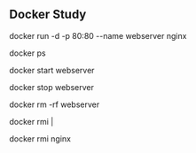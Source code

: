 ## Docker Study

docker run -d -p 80:80 --name webserver nginx

docker ps

docker start webserver

docker stop webserver

docker rm -rf webserver

docker rmi <imageId> | <imageName>

docker rmi nginx